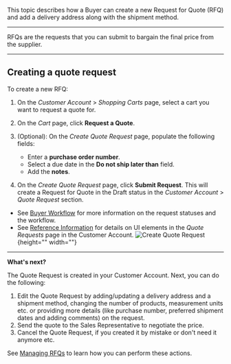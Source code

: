 This topic describes how a Buyer can create a new Request for Quote (RFQ) and add a delivery address along with the shipment method.
___
RFQs are the requests that you can submit to bargain the final price from the supplier.
___

## Creating a quote request
To create a new RFQ:

1. On the *Customer Account* > *Shopping Carts* page, select a cart you want to request a quote for.
2. On the *Cart* page, click **Request a Quote**.

3. (Optional): On the *Create Quote Request* page, populate the following fields:
    * Enter a **purchase order number**.
    * Select a due date in the **Do not ship later than** field.
    * Add the **notes**.

4. On the *Create Quote Request* page, click **Submit Request**. This will create a Request for Quote in the Draft status in the *Customer Account* > *Quote Request* section.

* See [Buyer Workflow](https://documentation.spryker.com/docs/quotation-process-rfq-feature-overview-201907#buyer-workflow) for more information on the request statuses and the workflow.
* See [Reference Information](https://documentation.spryker.com/docs/rfq-reference-information-shop-guide) for details on UI elements in the *Quote Requests* page in the Customer Account.
![Create Quote Request](https://spryker.s3.eu-central-1.amazonaws.com/docs/User+Guides/Shop+User+Guides/RFQ/Shop+Guide+-+Creating+a+Request+for+Quote/create-quote-request.png){height="" width=""}

***
**What's next?**

The Quote Request is created in your Customer Account. Next, you can do the following:

1. Edit the Quote Request by adding/updating a delivery address and a shipment method, changing the number of products, measurement units etc. or providing more details (like purchase number, preferred shipment dates and adding comments) on the request.
2. Send the quote to the Sales Representative to negotiate the price.
3. Cancel the Quote Request, if you created it by mistake or don't need it anymore etc.

See [Managing RFQs](https://documentation.spryker.com/docs/managing-rfqs-for-buyer-shop-guide) to learn how you can perform these actions.